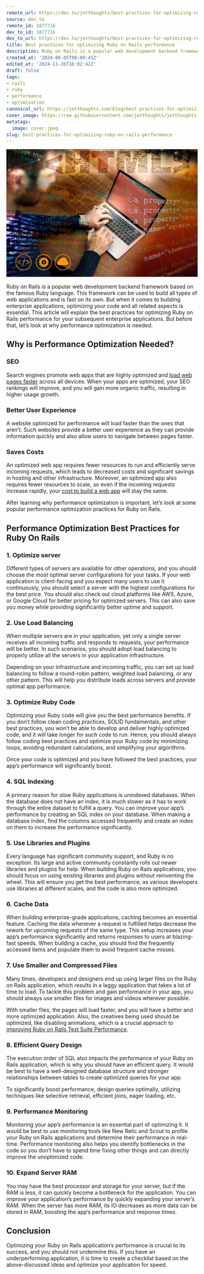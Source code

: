 ```yaml
---
remote_url: https://dev.to/jetthoughts/best-practices-for-optimizing-ruby-on-rails-performance-b5b
source: dev_to
remote_id: 1877716
dev_to_id: 1877716
dev_to_url: https://dev.to/jetthoughts/best-practices-for-optimizing-ruby-on-rails-performance-b5b
title: Best practices for optimizing Ruby on Rails performance
description: Ruby on Rails is a popular web development backend framework based on the famous Ruby language....
created_at: '2024-06-05T08:09:41Z'
edited_at: '2024-11-26T16:02:42Z'
draft: false
tags:
- rails
- ruby
- performance
- optimisation
canonical_url: https://jetthoughts.com/blog/best-practices-for-optimizing-ruby-on-rails-performance/
cover_image: https://raw.githubusercontent.com/jetthoughts/jetthoughts.github.io/master/content/blog/best-practices-for-optimizing-ruby-on-rails-performance/cover.jpeg
metatags:
  image: cover.jpeg
slug: best-practices-for-optimizing-ruby-on-rails-performance
---
```

![Best practices for optimizing Ruby on Rails performance](file_0.jpeg)

Ruby on Rails is a popular web development backend framework based on the famous Ruby language. This framework can be used to build all types of web applications and is fast on its own. But when it comes to building enterprise applications, optimizing your code and all related aspects is essential. This article will explain the best practices for optimizing Ruby on Rails performance for your subsequent enterprise applications. But before that, let’s look at why performance optimization is needed.

## Why is Performance Optimization Needed?

### **SEO**

Search engines promote web apps that are highly optimized and [load web pages faster](https://jtway.co/load-web-page-in-less-than-one-second-145bbfecff12) across all devices. When your apps are optimized, your SEO rankings will improve, and you will gain more organic traffic, resulting in higher usage growth.

### **Better User Experience**

A website optimized for performance will load faster than the ones that aren’t. Such websites provide a better user experience as they can provide information quickly and also allow users to navigate between pages faster.

### **Saves Costs**

An optimized web app requires fewer resources to run and efficiently serve incoming requests, which leads to decreased costs and significant savings in hosting and other infrastructure. Moreover, an optimized app also requires fewer resources to scale, so even if the incoming requests increase rapidly, your [cost to build a web app](https://www.esparkinfo.com/blog/web-application-development-cost.html) will stay the same.

After learning why performance optimization is important, let’s look at some popular performance optimization practices for Ruby on Rails.

## Performance Optimization Best Practices for Ruby On Rails

### **1. Optimize server**

Different types of servers are available for other operations, and you should choose the most optimal server configurations for your tasks. If your web application is client-facing and you expect many users to use it continuously, you should select a server with the highest configurations for the best price. You should also check out cloud platforms like AWS, Azure, or Google Cloud for better pricing for optimized servers. This can also save you money while providing significantly better uptime and support.

### **2. Use Load Balancing**

When multiple servers are in your application, yet only a single server receives all incoming traffic and responds to requests, your performance will be better. In such scenarios, you should adopt load balancing to properly utilize all the servers in your application infrastructure.

Depending on your infrastructure and incoming traffic, you can set up load balancing to follow a round-robin pattern, weighted load balancing, or any other pattern. This will help you distribute loads across servers and provide optimal app performance.

### **3. Optimize Ruby Code**

Optimizing your Ruby code will give you the best performance benefits. If you don’t follow clean coding practices, SOLID fundamentals, and other best practices, you won’t be able to develop and deliver highly optimized code, and it will take longer for such code to run. Hence, you should always follow coding best practices and optimize your Ruby code by minimizing loops, avoiding redundant calculations, and simplifying your algorithms.

Once your code is optimized and you have followed the best practices, your app’s performance will significantly boost.

### **4. SQL Indexing**

A primary reason for slow Ruby applications is unindexed databases. When the database does not have an index, it is much slower as it has to work through the entire dataset to fulfill a query. You can improve your app’s performance by creating an SQL index on your database. When making a database index, find the columns accessed frequently and create an index on them to increase the performance significantly.

### **5. Use Libraries and Plugins**

Every language has significant community support, and Ruby is no exception. Its large and active community constantly rolls out newer libraries and plugins for help. When building Ruby on Rails applications, you should focus on using existing libraries and plugins without reinventing the wheel. This will ensure you get the best performance, as various developers use libraries at different scales, and the code is also more optimized.

### **6. Cache Data**

When building enterprise-grade applications, caching becomes an essential feature. Caching the data whenever a request is fulfilled helps decrease the rework for upcoming requests of the same type. This setup increases your app’s performance significantly and returns responses to users at blazing-fast speeds. When building a cache, you should find the frequently accessed items and populate them to avoid frequent cache misses.

### **7. Use Smaller and Compressed Files**

Many times, developers and designers end up using larger files on the Ruby on Rails application, which results in a laggy application that takes a lot of time to load. To tackle this problem and gain performance in your app, you should always use smaller files for images and videos wherever possible.

With smaller files, the pages will load faster, and you will have a better and more optimized application. Also, the creatives being used should be optimized, like disabling animations, which is a crucial approach to [improving Ruby on Rails Test Suite Performance](https://jtway.co/improving-ruby-on-rails-test-suite-performance-by-disabling-animations-2950dca86b45).

### **8. Efficient Query Design**

The execution order of SQL also impacts the performance of your Ruby on Rails application, which is why you should have an efficient query. It would be best to have a well-designed database structure and stronger relationships between tables to create optimized queries for your app.

To significantly boost performance, design queries optimally, utilizing techniques like selective retrieval, efficient joins, eager loading, etc.

### **9. Performance Monitoring**

Monitoring your app’s performance is an essential part of optimizing it. It would be best to use monitoring tools like New Relic and Scout to profile your Ruby on Rails applications and determine their performance in real-time. Performance monitoring also helps you identify bottlenecks in the code so you don’t have to spend time fixing other things and can directly improve the unoptimized code.

### **10. Expand Server RAM**

You may have the best processor and storage for your server, but if the RAM is less, it can quickly become a bottleneck for the application. You can improve your application’s performance by quickly expanding your server’s RAM. When the server has more RAM, its IO decreases as more data can be stored in RAM, boosting the app’s performance and response times.

## Conclusion

Optimizing your Ruby on Rails application’s performance is crucial to its success, and you should not undermine this. If you have an underperforming application, it is time to create a checklist based on the above-discussed ideas and optimize your application for speed.
